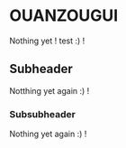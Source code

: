 # OUANZOUGUI 

Nothing yet !
test :) !
## Subheader
Notthing yet again :) !
### Subsubheader 
Nothing yet again :) !